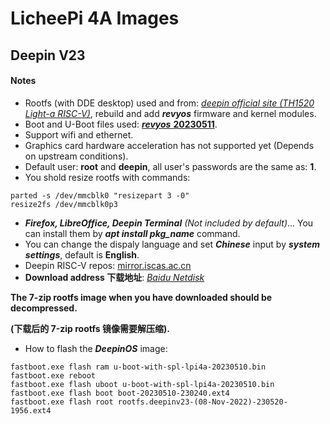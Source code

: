 # LicheePi 4A Images

## Deepin V23

#### Notes

- Rootfs (with DDE desktop) used and from: [*deepin official site (TH1520 Light-a RISC-V)*](https://www.deepin.org/zh/download/), rebuild and add ***revyos*** firmware and kernel modules.
- Boot and U-Boot files used: [***revyos*** **20230511**](https://mirror.iscas.ac.cn/revyos/extra/images/lpi4a/20230511/).
- Support wifi and ethernet.
- Graphics card hardware acceleration has not supported yet (Depends on upstream conditions).
- Default user: **root** and **deepin**, all user's passwords are the same as: **1**.
- You shold resize rootfs with commands:
```
parted -s /dev/mmcblk0 "resizepart 3 -0"
resize2fs /dev/mmcblk0p3
```
- ***Firefox, LibreOffice, Deepin Terminal*** *(Not included by default)*... You can install them by ***apt install pkg_name*** command.
- You can change the dispaly language and set ***Chinese*** input by ***system settings***, default is **English**.
- Deepin RISC-V repos: [mirror.iscas.ac.cn](https://mirror.iscas.ac.cn/deepin-riscv/)
- **Download address 下载地址**: *[Baidu Netdisk]( https://pan.baidu.com/s/1exwIHl16jDHlfPYWWFK8dw?pwd=risc)*

**The 7-zip rootfs image when you have downloaded should be decompressed.**

**(下载后的 7-zip rootfs 镜像需要解压缩).**

- How to flash the ***DeepinOS*** image:
```
fastboot.exe flash ram u-boot-with-spl-lpi4a-20230510.bin
fastboot.exe reboot
fastboot.exe flash uboot u-boot-with-spl-lpi4a-20230510.bin
fastboot.exe flash boot boot-20230510-230240.ext4
fastboot.exe flash root rootfs.deepinv23-(08-Nov-2022)-230520-1956.ext4
```
